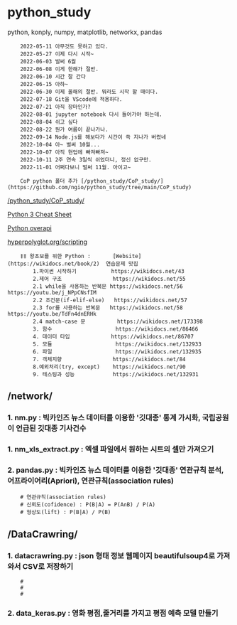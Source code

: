 # python_study
python, konply, numpy, matplotlib, networkx, pandas


        2022-05-11 아무것도 못하고 있다. 
        2022-05-27 이제 다시 시작~
        2022-06-03 벌써 6월
        2022-06-08 이게 한해가 절반.
        2022-06-10 시간 잘 간다
        2022-06-15 아하~ 
        2022-06-30 이제 올해의 절반. 뭐라도 시작 할 때이다. 
        2022-07-18 Git을 VScode에 적용하다.
        2022-07-21 아직 장마인가?
        2022-08-01 jupyter notebook 다시 들어가야 하는데. 
        2022-08-04 쉬고 싶다
        2022-08-22 뭔가 여름이 끝나가나.
        2022-09-14 Node.js를 해보다가 시간이 쓱 지나가 버렸네
        2022-10-04 아~ 벌써 10월...
        2022-10-07 아직 현업에 빠져빠져~ 
        2022-10-11 2주 연속 3일씩 쉬었더니, 정신 없구만. 
        2022-11-01 어쩌다보니 벌써 11월. 아이고~
        
        CoP python 폴더 추가 [/python_study/CoP_study/](https://github.com/ngio/python_study/tree/main/CoP_study)

[/python_study/CoP_study/](https://github.com/ngio/python_study/tree/main/CoP_study)

[Python 3 Cheat Sheet](https://perso.limsi.fr/pointal/_media/python:cours:mementopython3-english.pdf)

[Python overapi](https://overapi.com/python)

[hyperpolyglot.org/scripting](https://hyperpolyglot.org/scripting)




        ‡‡ 왕초보를 위한 Python :       [Website](https://wikidocs.net/book/2)  연습문제 맛집
            1.파이썬 시작하기           https://wikidocs.net/43
            2.제어 구조                https://wikidocs.net/55
            2.1 while을 사용하는 반복문 https://wikidocs.net/56      https://youtu.be/j_NPpCNsfIM
            2.2 조건문(if-elif-else)   https://wikidocs.net/57
            2.3 for를 사용하는 반복문   https://wikidocs.net/58      https://youtu.be/TdFn4dnERHk
            2.4 match-case 문          https://wikidocs.net/173398
            3. 함수                    https://wikidocs.net/86466
            4. 데이터 타입             https://wikidocs.net/86707
            5. 모듈                    https://wikidocs.net/132933
            6. 파일                    https://wikidocs.net/132935
            7. 객체지향                https://wikidocs.net/84
            8.예외처리(try, except)    https://wikidocs.net/90
            9. 테스팅과 성능            https://wikidocs.net/132931  




## /network/
### 1. nm.py : 빅카인즈 뉴스 데이터를 이용한 '깃대종' 통계 가시화, 국립공원이 언급된 깃대종 기사건수
### 1. nm_xls_extract.py : 엑셀 파일에서 원하는 시트의 셀만 가져오기
### 2. pandas.py : 빅카인즈 뉴스 데이터를 이용한 '깃대종' 연관규칙 분석, 어프라이어리(Apriori), 연관규칙(association rules)
        # 연관규칙(association rules)
        # 신뢰도(cofidence) : P(B|A) = P(A∩B) / P(A)
        # 형상도(lift) : P(B|A) / P(B)


## /DataCrawring/
### 1. datacrawring.py : json 형태 정보 웹페이지 beautifulsoup4로 가져와서 CSV로 저장하기
        #  
        #  
        #  
### 2. data_keras.py : 영화 평점,줄거리를 가지고 평점 예측 모델 만들기
